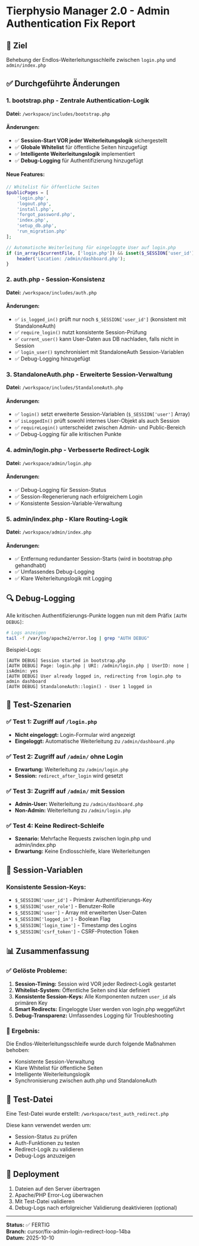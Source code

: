 # Tierphysio Manager 2.0 - Admin Authentication Fix Report

## 🎯 Ziel
Behebung der Endlos-Weiterleitungsschleife zwischen `login.php` und `admin/index.php`

## ✅ Durchgeführte Änderungen

### 1. **bootstrap.php** - Zentrale Authentication-Logik
**Datei:** `/workspace/includes/bootstrap.php`

#### Änderungen:
- ✅ **Session-Start VOR jeder Weiterleitungslogik** sichergestellt
- ✅ **Globale Whitelist** für öffentliche Seiten hinzugefügt
- ✅ **Intelligente Weiterleitungslogik** implementiert
- ✅ **Debug-Logging** für Authentifizierung hinzugefügt

#### Neue Features:
```php
// Whitelist für öffentliche Seiten
$publicPages = [
    'login.php',
    'logout.php',
    'install.php',
    'forgot_password.php',
    'index.php',
    'setup_db.php',
    'run_migration.php'
];

// Automatische Weiterleitung für eingeloggte User auf login.php
if (in_array($currentFile, ['login.php']) && isset($_SESSION['user_id'])) {
    header('Location: /admin/dashboard.php');
}
```

### 2. **auth.php** - Session-Konsistenz
**Datei:** `/workspace/includes/auth.php`

#### Änderungen:
- ✅ `is_logged_in()` prüft nur noch `$_SESSION['user_id']` (konsistent mit StandaloneAuth)
- ✅ `require_login()` nutzt konsistente Session-Prüfung
- ✅ `current_user()` kann User-Daten aus DB nachladen, falls nicht in Session
- ✅ `login_user()` synchronisiert mit StandaloneAuth Session-Variablen
- ✅ Debug-Logging hinzugefügt

### 3. **StandaloneAuth.php** - Erweiterte Session-Verwaltung
**Datei:** `/workspace/includes/StandaloneAuth.php`

#### Änderungen:
- ✅ `login()` setzt erweiterte Session-Variablen (`$_SESSION['user']` Array)
- ✅ `isLoggedIn()` prüft sowohl internes User-Objekt als auch Session
- ✅ `requireLogin()` unterscheidet zwischen Admin- und Public-Bereich
- ✅ Debug-Logging für alle kritischen Punkte

### 4. **admin/login.php** - Verbesserte Redirect-Logik
**Datei:** `/workspace/admin/login.php`

#### Änderungen:
- ✅ Debug-Logging für Session-Status
- ✅ Session-Regenerierung nach erfolgreichem Login
- ✅ Konsistente Session-Variable-Verwaltung

### 5. **admin/index.php** - Klare Routing-Logik
**Datei:** `/workspace/admin/index.php`

#### Änderungen:
- ✅ Entfernung redundanter Session-Starts (wird in bootstrap.php gehandhabt)
- ✅ Umfassendes Debug-Logging
- ✅ Klare Weiterleitungslogik mit Logging

## 🔍 Debug-Logging

Alle kritischen Authentifizierungs-Punkte loggen nun mit dem Präfix `[AUTH DEBUG]`:

```bash
# Logs anzeigen
tail -f /var/log/apache2/error.log | grep "AUTH DEBUG"
```

Beispiel-Logs:
```
[AUTH DEBUG] Session started in bootstrap.php
[AUTH DEBUG] Page: login.php | URI: /admin/login.php | UserID: none | isAdmin: yes
[AUTH DEBUG] User already logged in, redirecting from login.php to admin dashboard
[AUTH DEBUG] StandaloneAuth::login() - User 1 logged in
```

## 🧪 Test-Szenarien

### ✅ Test 1: Zugriff auf `/login.php`
- **Nicht eingeloggt:** Login-Formular wird angezeigt
- **Eingeloggt:** Automatische Weiterleitung zu `/admin/dashboard.php`

### ✅ Test 2: Zugriff auf `/admin/` ohne Login
- **Erwartung:** Weiterleitung zu `/admin/login.php`
- **Session:** `redirect_after_login` wird gesetzt

### ✅ Test 3: Zugriff auf `/admin/` mit Session
- **Admin-User:** Weiterleitung zu `/admin/dashboard.php`
- **Non-Admin:** Weiterleitung zu `/admin/login.php`

### ✅ Test 4: Keine Redirect-Schleife
- **Szenario:** Mehrfache Requests zwischen login.php und admin/index.php
- **Erwartung:** Keine Endlosschleife, klare Weiterleitungen

## 🔑 Session-Variablen

### Konsistente Session-Keys:
- `$_SESSION['user_id']` - Primärer Authentifizierungs-Key
- `$_SESSION['user_role']` - Benutzer-Rolle
- `$_SESSION['user']` - Array mit erweiterten User-Daten
- `$_SESSION['logged_in']` - Boolean Flag
- `$_SESSION['login_time']` - Timestamp des Logins
- `$_SESSION['csrf_token']` - CSRF-Protection Token

## 📊 Zusammenfassung

### ✅ Gelöste Probleme:
1. **Session-Timing:** Session wird VOR jeder Redirect-Logik gestartet
2. **Whitelist-System:** Öffentliche Seiten sind klar definiert
3. **Konsistente Session-Keys:** Alle Komponenten nutzen `user_id` als primären Key
4. **Smart Redirects:** Eingeloggte User werden von login.php weggeführt
5. **Debug-Transparenz:** Umfassendes Logging für Troubleshooting

### 🎯 Ergebnis:
Die Endlos-Weiterleitungsschleife wurde durch folgende Maßnahmen behoben:
- Konsistente Session-Verwaltung
- Klare Whitelist für öffentliche Seiten
- Intelligente Weiterleitungslogik
- Synchronisierung zwischen auth.php und StandaloneAuth

## 📝 Test-Datei

Eine Test-Datei wurde erstellt: `/workspace/test_auth_redirect.php`

Diese kann verwendet werden um:
- Session-Status zu prüfen
- Auth-Funktionen zu testen
- Redirect-Logik zu validieren
- Debug-Logs anzuzeigen

## 🚀 Deployment

1. Dateien auf den Server übertragen
2. Apache/PHP Error-Log überwachen
3. Mit Test-Datei validieren
4. Debug-Logs nach erfolgreicher Validierung deaktivieren (optional)

---

**Status:** ✅ FERTIG  
**Branch:** cursor/fix-admin-login-redirect-loop-14ba  
**Datum:** 2025-10-10